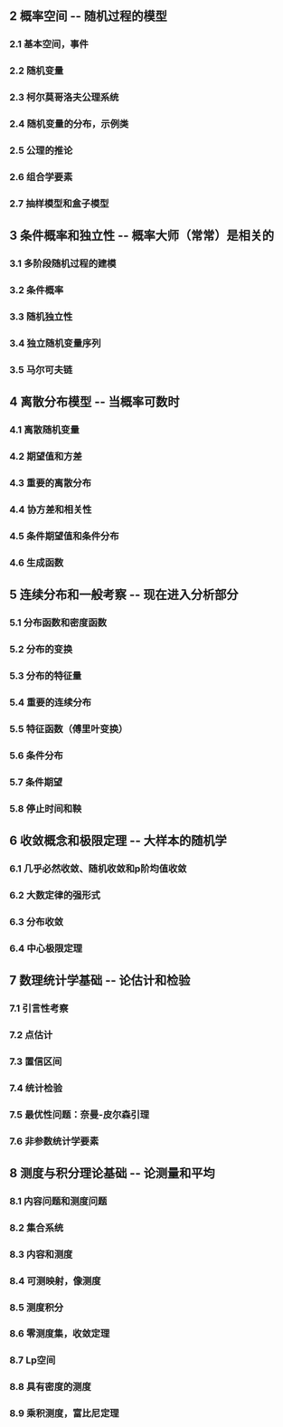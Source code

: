 
## 2 概率空间 -- 随机过程的模型

### 2.1 基本空间，事件

### 2.2 随机变量

### 2.3 柯尔莫哥洛夫公理系统

### 2.4 随机变量的分布，示例类

### 2.5 公理的推论

### 2.6 组合学要素

### 2.7 抽样模型和盒子模型

## 3 条件概率和独立性 -- 概率大师（常常）是相关的

### 3.1 多阶段随机过程的建模

### 3.2 条件概率

### 3.3 随机独立性

### 3.4 独立随机变量序列

### 3.5 马尔可夫链

## 4 离散分布模型 -- 当概率可数时

### 4.1 离散随机变量

### 4.2 期望值和方差

### 4.3 重要的离散分布

### 4.4 协方差和相关性

### 4.5 条件期望值和条件分布

### 4.6 生成函数

## 5 连续分布和一般考察 -- 现在进入分析部分

### 5.1 分布函数和密度函数

### 5.2 分布的变换

### 5.3 分布的特征量

### 5.4 重要的连续分布

### 5.5 特征函数（傅里叶变换）

### 5.6 条件分布

### 5.7 条件期望

### 5.8 停止时间和鞅

## 6 收敛概念和极限定理 -- 大样本的随机学

### 6.1 几乎必然收敛、随机收敛和p阶均值收敛

### 6.2 大数定律的强形式

### 6.3 分布收敛

### 6.4 中心极限定理

## 7 数理统计学基础 -- 论估计和检验

### 7.1 引言性考察

### 7.2 点估计

### 7.3 置信区间

### 7.4 统计检验

### 7.5 最优性问题：奈曼-皮尔森引理

### 7.6 非参数统计学要素

## 8 测度与积分理论基础 -- 论测量和平均

### 8.1 内容问题和测度问题

### 8.2 集合系统

### 8.3 内容和测度

### 8.4 可测映射，像测度

### 8.5 测度积分

### 8.6 零测度集，收敛定理

### 8.7 Lp空间

### 8.8 具有密度的测度

### 8.9 乘积测度，富比尼定理
